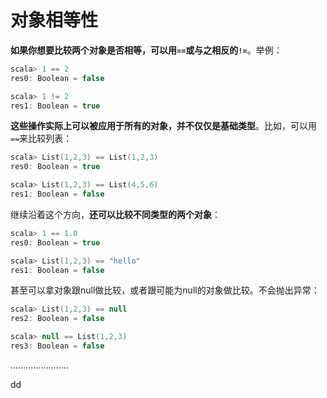 对象相等性
================================================================================
**如果你想要比较两个对象是否相等，可以用`==`或与之相反的`!=`**。举例：
```scala
scala> 1 == 2
res0: Boolean = false

scala> 1 != 2
res1: Boolean = true
```
**这些操作实际上可以被应用于所有的对象，并不仅仅是基础类型**。比如，可以用`==`来比较列表：
```scala
scala> List(1,2,3) == List(1,2,3)
res0: Boolean = true

scala> List(1,2,3) == List(4,5,6)
res1: Boolean = false
```
继续沿着这个方向，**还可以比较不同类型的两个对象**：
```scala
scala> 1 == 1.0
res0: Boolean = true

scala> List(1,2,3) == "hello"
res1: Boolean = false
```
甚至可以拿对象跟null做比较，或者跟可能为null的对象做比较。不会抛出异常：
```scala
scala> List(1,2,3) == null
res2: Boolean = false

scala> null == List(1,2,3)
res3: Boolean = false
```

.......................






























dd
